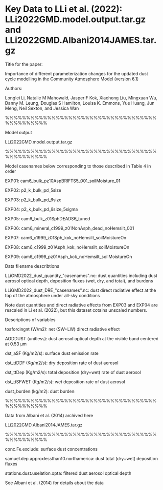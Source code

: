 # Key Data to LLi et al. (2022): LLi2022GMD.model.output.tar.gz and LLi2022GMD.Albani2014JAMES.tar.gz

Title for the paper: 

Importance of different parameterization changes for the updated dust cycle modelling in the Community Atmosphere Model (version 6.1)

Authors: 

Longlei Li, Natalie M Mahowald, Jasper F Kok, Xiaohong Liu, Mingxuan Wu, Danny M. Leung, Douglas S Hamilton, Louisa K. Emmons, Yue Huang, Jun Meng, Neil Sexton, and Jessica Wan

%%%%%%%%%%%%%%%%%%%%%%%%%%%%%%%%%%%%%%%%%%%%%%

Model output 

LLi2022GMD.model.output.tar.gz

%%%%%%%%%%%%%%%%%%%%%%%%%%%%%%%%%%%%%%%%%%%%%%

Model casenames below corresponding to those described in Table 4 in order

EXP01: cam6_bulk_pz10AspBRIFTS5_001_soilMoisture_01

EXP02: p2_k_bulk_pd_5size

EXP03: p2_k_bulk_pd_6size

EXP04: p2_k_bulk_pd_6size_5sigma

EXP05: cam6_bulk_z01SphDEADS6_tuned

EXP06: cam6_mineral_c1999_z01NonAsph_dead_noHemsilt_001

EXP07: cam6_c1999_z01Sph_kok_noHemsilt_soilMoistureOn

EXP08: cam6_c1999_z01Asph_kok_noHemsilt_soilMoistureOn

EXP09: cam6_c1999_pz01Asph_kok_noHemsilt_soilMoistureOn

Data filename describtions

LLiGMD2022_dust_quantity_"casenames".nc: dust quantities including dust aerosol optical depth, deposition fluxes (wet, dry, and total), and burdens

LLiGMD2022_dust_DRE_"casenames".nc: dust direct radiative effect at the top of the atmosphere under all-sky conditions

Note dust quantities and direct radiative effects from EXP03 and EXP04 are rescaled in Li et al. (2022), but this dataset cotains unscaled numbers.

Descriptions of variables

toaforcingnt (W/m2): net (SW+LW) direct radiative effect

AODDUST (unitless): dust aerosol optical depth at the visible band centered at 0.53 µm

dst_aSF (Kg/m2/s): surface dust emission rate

dst_ttDDF (Kg/m2/s): dry deposition rate of dust aerosol

dst_ttDep (Kg/m2/s): total deposition (dry+wet) rate of dust aerosol

dst_ttSFWET (Kg/m2/s): wet deposition rate of dust aerosol

dust_burden (kg/m2): dust burden

%%%%%%%%%%%%%%%%%%%%%%%%%%%%%%%%%%%%%%%%%%%%%%

Data from Albani et al. (2014) archived here

LLi2022GMD.Albani2014JAMES.tar.gz

%%%%%%%%%%%%%%%%%%%%%%%%%%%%%%%%%%%%%%%%%%%%%%

conc.Fe.exclude: surface dust concentrations

samuel.dep.approxlessthan10.northamerica: dust total (dry+wet) deposition fluxes

stations.dust.uselatlon.opta: filtered dust aerosol optical depth

See Albani et al. (2014) for details about the data

